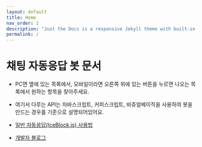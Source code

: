 ```yaml
---
layout: default
title: Home
nav_order: 1
description: "Just the Docs is a responsive Jekyll theme with built-in search that is easily customizable and hosted on GitHub Pages."
permalink: /
---
```


# 채팅 자동응답 봇 문서

* PC면 옆에 있는 목록에서, 모바일이라면 오른쪽 위에 있는 버튼을 누르면 나오는 목록에서 원하는 항목을 찾아주세요.
* 여기서 다루는 API는 자바스크립트, 커피스크립트, 비쥬얼베이직을 사용하여 봇을 만드는 경우를 기준으로 설명되어있어요.

* [일반 자동응답(IceBlock.js) 사용법](https://darktornado.github.io/KakaoTalkBot/IceBlock/)
* [개발자 블로그](https://blog.naver.com/dt3141592)
